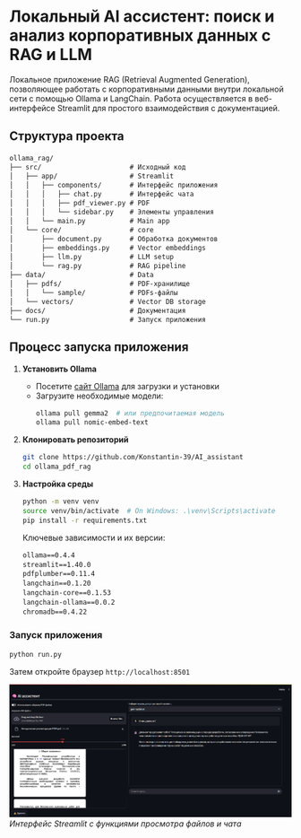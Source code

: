 # Локальный AI ассистент: поиск и анализ корпоративных данных с RAG и LLM

Локальное приложение RAG (Retrieval Augmented Generation), позволяющее работать с корпоративными данными внутри локальной сети с помощью Ollama и LangChain. Работа осуществляется в веб-интерфейсе Streamlit для простого взаимодействия с документацией.

## Структура проекта
```
ollama_rag/
├── src/                      # Исходный код
│   ├── app/                  # Streamlit
│   │   ├── components/       # Интерфейс приложения
│   │   │   ├── chat.py       # Интерфейс чата
│   │   │   ├── pdf_viewer.py # PDF
│   │   │   └── sidebar.py    # Элементы управления
│   │   └── main.py           # Main app
│   └── core/                 # core
│       ├── document.py       # Обработка документов
│       ├── embeddings.py     # Vector embeddings
│       ├── llm.py            # LLM setup
│       └── rag.py            # RAG pipeline
├── data/                     # Data
│   ├── pdfs/                 # PDF-хранилище
│   │   └── sample/           # PDFs-файлы
│   └── vectors/              # Vector DB storage
├── docs/                     # Документация
└── run.py                    # Запуск приложения
```


## Процесс запуска приложения

1. **Установить Ollama**
   - Посетите [сайт Ollama](https://ollama.ai) для загрузки и установки
   - Загрузите необходимые модели:
     ```bash
     ollama pull gemma2  # или предпочитаемая модель
     ollama pull nomic-embed-text
     ```

2. **Клонировать репозиторий**
   ```bash
   git clone https://github.com/Konstantin-39/AI_assistant
   cd ollama_pdf_rag
   ```

3. **Настройка среды**
   ```bash
   python -m venv venv
   source venv/bin/activate  # On Windows: .\venv\Scripts\activate
   pip install -r requirements.txt
   ```

   Ключевые зависимости и их версии:
   ```txt
   ollama==0.4.4
   streamlit==1.40.0
   pdfplumber==0.11.4
   langchain==0.1.20
   langchain-core==0.1.53
   langchain-ollama==0.0.2
   chromadb==0.4.22
   ```

### Запуск приложения


```bash
python run.py
```
Затем откройте браузер `http://localhost:8501`

![Streamlit UI](st_app_ui.png)
*Интерфейс Streamlit с функциями просмотра файлов и чата*
